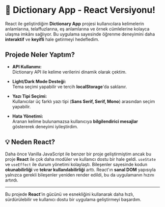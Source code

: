 # 🎉 Dictionary App - React Versiyonu!

React ile geliştirdiğim **Dictionary App** projesi kullanıcılara kelimelerin anlamlarına, telaffuzlarına, eş anlamlarına ve örnek cümlelerine kolayca ulaşma imkânı sağlıyor. Bu uygulama sayesinde öğrenme deneyimini daha **interaktif** ve **keyifli** hale getirmeyi hedefledim.

## Projede Neler Yaptım?

- **API Kullanımı:**  
  Dictionary API ile kelime verilerini dinamik olarak çektim.

- **Light/Dark Mode Desteği:**  
  Tema seçimi yapabilir ve tercih **localStorage**'da saklanır.

- **Yazı Tipi Seçimi:**  
  Kullanıcılar üç farklı yazı tipi (**Sans Serif, Serif, Mono**) arasından seçim yapabilir.

- **Hata Yönetimi:**  
  Aranan kelime bulunamazsa kullanıcıya **bilgilendirici mesajlar** göstererek deneyimi iyileştirdim.

## 💡 Neden React?

Daha önce Vanilla JavaScript ile benzer bir proje geliştirmiştim ancak bu proje **React** ile çok daha modüler ve kullanıcı dostu bir hale geldi. `useState` ve `useEffect` ile durum yönetimi kolaylaştı. Bileşenler sayesinde kodun **okunabilirliği** ve **tekrar kullanılabilirliği** arttı. React'ın **sanal DOM** yapısıyla yalnızca gerekli bileşenler yeniden render edildi, bu da uygulamanın hızını artırdı.

---

Bu projede **React**'in gücünü ve esnekliğini kullanarak daha hızlı, sürdürülebilir ve kullanıcı dostu bir uygulama geliştirmeyi başardım. 
